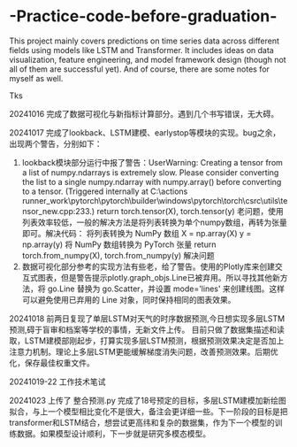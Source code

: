 # -Practice-code-before-graduation-
This project mainly covers predictions on time series data across different fields using models like LSTM and Transformer. It includes ideas on data visualization, feature engineering, and model framework design (though not all of them are successful yet). And of course, there are some notes for myself as well.

Tks

20241016 
完成了数据可视化与新指标计算部分。遇到几个书写错误，无大碍。

20241017 
完成了lookback、LSTM建模、earlystop等模块的实现。bug之余，出现两个警告，分别如下：
1. lookback模块部分运行中报了警告：UserWarning: Creating a tensor from a list of numpy.ndarrays is extremely slow. Please consider converting the list to a single numpy.ndarray with numpy.array() before converting to a tensor. (Triggered internally at C:\actions runner\_work\pytorch\pytorch\builder\windows\pytorch\torch\csrc\utils\tensor_new.cpp:233.) return torch.tensor(X), torch.tensor(y)
老问题，使用列表效率较低，一般的解决方法是将列表转换为单个numpy数组，再转为张量即可。解决代码：
    将列表转换为 NumPy 数组
    X = np.array(X)
    y = np.array(y)
    将 NumPy 数组转换为 PyTorch 张量
    return torch.from_numpy(X), torch.from_numpy(y)
解决问题
2. 数据可视化部分参考的实现方法有些老，给了警告。使用的Plotly库来创建交互式图表，但是警告提示plotly.graph_objs.Line已被弃用。所以寻找其他新方法，将 go.Line 替换为 go.Scatter，并设置 mode='lines' 来创建线图。这样可以避免使用已弃用的 Line 对象，同时保持相同的图表效果。

20241018
前两日复现了单层LSTM对天气的时序数据预测,今日想实现多层LSTM预测,碍于盲审和档案等学校的事情，无新文件上传。
目前只做了数据集描述和读取，LSTM建模部刚起步，打算实现多层LSTM预测，根据预测效果决定是否加上注意力机制。理论上多层LSTM更能缓解梯度消失问题，改善预测效果。后期优化，保存最佳权重文件。

20241019-22 
工作技术笔试

20241023
上传了 整合预测.py
完成了18号预定的目标，多层LSTM建模加新绘图拟合，与上一个模型相比变化不是很大，备注会更详细一些。下一阶段的目标是把transformer和LSTM结合，想尝试更高纬和复杂的数据集，作为下一个模型的训练数据。如果模型设计顺利，下一步就是研究多模态模型。
